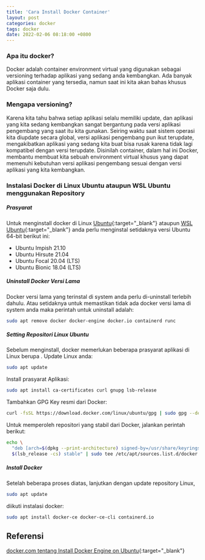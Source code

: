 ```yaml
---
title: 'Cara Install Docker Container'
layout: post
categories: docker
tags: docker
date: 2022-02-06 08:18:00 +0800
---
```


### Apa itu docker?
Docker adalah container environment virtual yang digunakan sebagai versioning terhadap aplikasi yang sedang anda kembangkan. Ada banyak aplikasi container yang tersedia, namun saat ini kita akan bahas khusus Docker saja dulu.

### Mengapa versioning?
Karena kita tahu bahwa setiap aplikasi selalu memiliki update, dan aplikasi yang kita sedang kembangkan sangat bergantung pada versi aplikasi pengembang yang saat itu kita gunakan.
Seiring waktu saat sistem operasi kita diupdate secara global, versi aplikasi pengembang pun ikut terupdate, mengakibatkan aplikasi yang sedang kita buat bisa rusak karena tidak lagi kompatibel dengan versi terupdate. Disinilah container, dalam hal ini Docker, membantu membuat kita sebuah environment virtual khusus yang dapat memenuhi kebutuhan versi aplikasi pengembang sesuai dengan versi aplikasi yang kita kembangkan.

### Instalasi Docker di Linux Ubuntu ataupun WSL Ubuntu menggunakan Repository
##### Prasyarat
Untuk menginstall docker di Linux [Ubuntu](https://ubuntu.com/download/desktop){:target="_blank"} ataupun [WSL Ubuntu](https://docs.microsoft.com/en-us/windows/wsl/about){:target="_blank"} anda perlu menginstal setidaknya versi Ubuntu 64-bit berikut ini:
* Ubuntu Impish 21.10
* Ubuntu Hirsute 21.04
* Ubuntu Focal 20.04 (LTS)
* Ubuntu Bionic 18.04 (LTS)
##### Uninstall Docker Versi Lama
Docker versi lama yang terinstal di system anda perlu di-uninstall terlebih dahulu. Atau setidaknya untuk memastikan tidak ada docker versi lama di system anda maka perintah untuk uninstall adalah:
```bash
sudo apt remove docker docker-engine docker.io containerd runc
```
##### Setting Repositori Linux Ubuntu
Sebelum menginstall, docker memerlukan beberapa prasyarat aplikasi di Linux berupa . Update Linux anda:
```bash
sudo apt update
```
Install prasyarat Aplikasi:
```bash
sudo apt install ca-certificates curl gnupg lsb-release
```
Tambahkan GPG Key resmi dari Docker:
```bash
curl -fsSL https://download.docker.com/linux/ubuntu/gpg | sudo gpg --dearmor -o /usr/share/keyrings/docker-archive-keyring.gpg
```
Untuk memperoleh repositori yang stabil dari Docker, jalankan perintah berikut:
```bash
echo \
  "deb [arch=$(dpkg --print-architecture) signed-by=/usr/share/keyrings/docker-archive-keyring.gpg] https://download.docker.com/linux/ubuntu \
  $(lsb_release -cs) stable" | sudo tee /etc/apt/sources.list.d/docker.list > /dev/null
```

##### Install Docker
Setelah beberapa proses diatas, lanjutkan dengan update repository Linux,
```bash
sudo apt update
```
diikuti instalasi docker:
```bash
sudo apt install docker-ce docker-ce-cli containerd.io
```

## Referensi
[docker.com tentang Install Docker Engine on Ubuntu](https://docs.docker.com/engine/install/ubuntu/){:target="_blank"}
